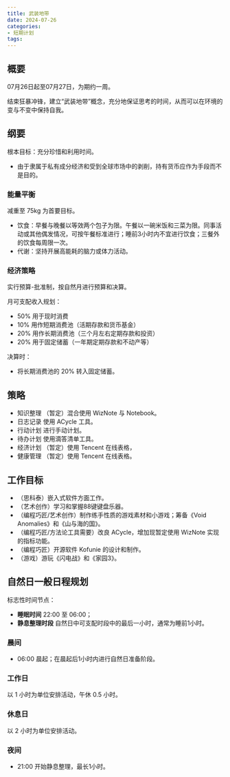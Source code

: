 ```yaml
---
title: 武装地带
date: 2024-07-26
categories:
- 短期计划
tags:
---
```


## 概要

07月26日起至07月27日，为期约一周。

结束狂暴冲锋，建立“武装地带”概念，充分地保证思考的时间，从而可以在环境的变与不变中保持自我。

## 纲要

根本目标：充分珍惜和利用时间。

- 由于隶属于私有成分经济和受到全球市场中的剥削，持有货币应作为手段而不是目的。

### 能量平衡

减重至 75kg 为首要目标。

- 饮食：早餐与晚餐以等效两个包子为限。午餐以一碗米饭和三菜为限。同事活动或其他偶发情况，可按午餐标准进行；睡前3小时内不宜进行饮食；三餐外的饮食每周限一次。
- 代谢：坚持开展高能耗的脑力或体力活动。

### 经济策略

实行预算-批准制，按自然月进行预算和决算。

月可支配收入规划：

- 50% 用于现时消费
- 10% 用作短期消费池（活期存款和货币基金）
- 20% 用作长期消费池（三个月左右定期存款和投资）
- 20% 用于固定储蓄（一年期定期存款和不动产等）

决算时：

- 将长期消费池的 20% 转入固定储蓄。

## 策略

- 知识整理 （暂定）混合使用 WizNote 与 Notebook。
- 日志记录 使用 ACycle 工具。
- 行动计划 进行手动计划。
- 待办计划 使用滴答清单工具。
- 经济计划 （暂定）使用 Tencent 在线表格，
- 健康管理 （暂定）使用 Tencent 在线表格。

## 工作目标

- （思科泰）嵌入式软件方面工作。
- （艺术创作）学习和掌握88键键盘乐器。
- （编程巧匠/艺术创作）制作练手性质的游戏素材和小游戏；筹备《Void Anomalies》和《山与海的国》。
- （编程巧匠/方法论工具需要）改良 ACycle，增加现暂定使用 WizNote 实现的指标功能。
- （编程巧匠）开源软件 Kofunie 的设计和制作。
- （游戏）游玩《闪电战》和《家园3》。

## 自然日一般日程规划

标志性时间节点：

- **睡眠时间** 22:00 至 06:00；
- **静息整理时段** 自然日中可支配时段中的最后一小时，通常为睡前1小时。

### 晨间

- 06:00 晨起；在晨起后1小时内进行自然日准备阶段。

### 工作日

以 1 小时为单位安排活动，午休 0.5 小时。

### 休息日

以 2 小时为单位安排活动。

### 夜间

- 21:00 开始静息整理，最长1小时。
